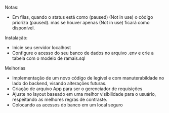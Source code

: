 Notas:
 - Em filas, quando o status está como (paused) (Not in use) o código prioriza (paused). mas se houver apenas (Not in use) ficará como disponível.



Instalação:
 - Inicie seu servidor localhost
 - Configure o acesso do seu banco de dados no arquivo .env e crie a tabela com o modelo de ramais.sql

 Melhorias
 - Implementação de um novo código de legível e com manuterabildade no lado do backend, visando alterações futuras.
 - Criação de arquivo App para ser o gerenciador de requisições
 - Ajuste no layout baseado em uma melhor visibilidade para o usuário, respeitando as melhores regras de contraste.
 - Colocando as acessos do banco em um local seguro
 